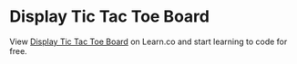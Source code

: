 # Display Tic Tac Toe Board
<p class='util--hide'>View <a href='https://learn.co/lessons/47944-ttt-4-display-board-rb'>Display Tic Tac Toe Board</a> on Learn.co and start learning to code for free.</p>
